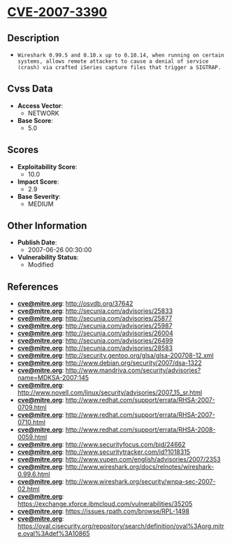 
# [CVE-2007-3390](http://osvdb.org/37642)

## Description

- `Wireshark 0.99.5 and 0.10.x up to 0.10.14, when running on certain systems, allows remote attackers to cause a denial of service (crash) via crafted iSeries capture files that trigger a SIGTRAP.`

## Cvss Data

- **Access Vector**:
  - NETWORK
- **Base Score**:
  - 5.0

## Scores

- **Exploitability Score**:
  - 10.0
- **Impact Score**:
  - 2.9
- **Base Severity**:
  - MEDIUM

## Other Information

- **Publish Date**:
  - 2007-06-26 00:30:00
- **Vulnerability Status**:
  - Modified

## References

- **cve@mitre.org**: http://osvdb.org/37642
- **cve@mitre.org**: http://secunia.com/advisories/25833
- **cve@mitre.org**: http://secunia.com/advisories/25877
- **cve@mitre.org**: http://secunia.com/advisories/25987
- **cve@mitre.org**: http://secunia.com/advisories/26004
- **cve@mitre.org**: http://secunia.com/advisories/26499
- **cve@mitre.org**: http://secunia.com/advisories/28583
- **cve@mitre.org**: http://security.gentoo.org/glsa/glsa-200708-12.xml
- **cve@mitre.org**: http://www.debian.org/security/2007/dsa-1322
- **cve@mitre.org**: http://www.mandriva.com/security/advisories?name=MDKSA-2007:145
- **cve@mitre.org**: http://www.novell.com/linux/security/advisories/2007_15_sr.html
- **cve@mitre.org**: http://www.redhat.com/support/errata/RHSA-2007-0709.html
- **cve@mitre.org**: http://www.redhat.com/support/errata/RHSA-2007-0710.html
- **cve@mitre.org**: http://www.redhat.com/support/errata/RHSA-2008-0059.html
- **cve@mitre.org**: http://www.securityfocus.com/bid/24662
- **cve@mitre.org**: http://www.securitytracker.com/id?1018315
- **cve@mitre.org**: http://www.vupen.com/english/advisories/2007/2353
- **cve@mitre.org**: http://www.wireshark.org/docs/relnotes/wireshark-0.99.6.html
- **cve@mitre.org**: http://www.wireshark.org/security/wnpa-sec-2007-02.html
- **cve@mitre.org**: https://exchange.xforce.ibmcloud.com/vulnerabilities/35205
- **cve@mitre.org**: https://issues.rpath.com/browse/RPL-1498
- **cve@mitre.org**: https://oval.cisecurity.org/repository/search/definition/oval%3Aorg.mitre.oval%3Adef%3A10865
